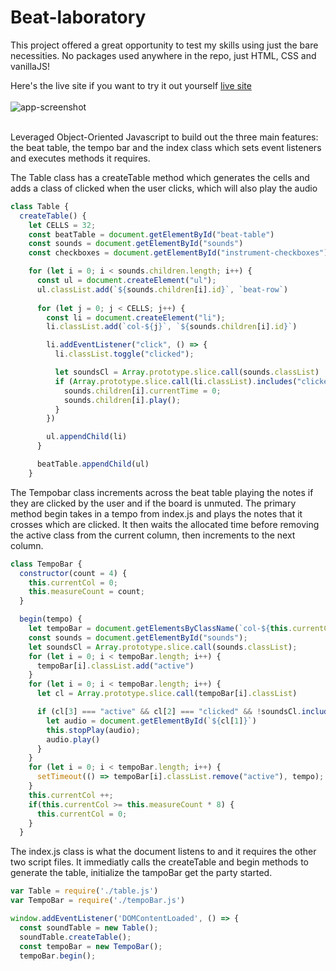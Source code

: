 # Beat-laboratory

This project offered a great opportunity to test my skills using just the bare necessities. No packages used anywhere in the repo, just HTML, CSS and vanillaJS!

Here's the live site if you want to try it out yourself [live site](https://romance939913.github.io/Beat-laboratory/)
<br/>
<br/>
![app-screenshot](assets/beatlab.gif)
<br/>
<br/>

Leveraged Object-Oriented Javascript to build out the three main features: the beat table, the tempo bar and the index class which sets event listeners and executes methods it requires. 

The Table class has a createTable method which generates the cells and adds a class of clicked when the user clicks, which will also play the audio 

```js
class Table {
  createTable() {
    let CELLS = 32;
    const beatTable = document.getElementById("beat-table")
    const sounds = document.getElementById("sounds")
    const checkboxes = document.getElementById("instrument-checkboxes")

    for (let i = 0; i < sounds.children.length; i++) {
      const ul = document.createElement("ul");
      ul.classList.add(`${sounds.children[i].id}`, `beat-row`)
      
      for (let j = 0; j < CELLS; j++) {
        const li = document.createElement("li");
        li.classList.add(`col-${j}`, `${sounds.children[i].id}`)

        li.addEventListener("click", () => {
          li.classList.toggle("clicked");

          let soundsCl = Array.prototype.slice.call(sounds.classList)
          if (Array.prototype.slice.call(li.classList).includes("clicked") && !soundsCl.includes("muted")) {
            sounds.children[i].currentTime = 0;
            sounds.children[i].play();
          }
        })

        ul.appendChild(li)
      } 

      beatTable.appendChild(ul)
    }
```

The Tempobar class increments across the beat table playing the notes if they are clicked by the user and if the board is unmuted. The primary method begin takes in a tempo from index.js and plays the notes that it crosses which are clicked. It then waits the allocated time before removing the active class from the current column, then increments to the next column.  

```js
class TempoBar {
  constructor(count = 4) {
    this.currentCol = 0;
    this.measureCount = count;
  }

  begin(tempo) {
    let tempoBar = document.getElementsByClassName(`col-${this.currentCol}`);
    const sounds = document.getElementById("sounds");
    let soundsCl = Array.prototype.slice.call(sounds.classList);
    for (let i = 0; i < tempoBar.length; i++) {
      tempoBar[i].classList.add("active")
    }
    for (let i = 0; i < tempoBar.length; i++) {
      let cl = Array.prototype.slice.call(tempoBar[i].classList)

      if (cl[3] === "active" && cl[2] === "clicked" && !soundsCl.includes("muted")) {
        let audio = document.getElementById(`${cl[1]}`)
        this.stopPlay(audio);
        audio.play()
      }
    }
    for (let i = 0; i < tempoBar.length; i++) {
      setTimeout(() => tempoBar[i].classList.remove("active"), tempo);
    }
    this.currentCol ++;
    if(this.currentCol >= this.measureCount * 8) {
      this.currentCol = 0;
    }
  }
```

The index.js class is what the document listens to and it requires the other two script files. It immediatly calls the createTable and begin methods to generate the table, initialize the tampoBar get the party started.

```js
var Table = require('./table.js')
var TempoBar = require('./tempoBar.js')

window.addEventListener('DOMContentLoaded', () => {
  const soundTable = new Table();
  soundTable.createTable();
  const tempoBar = new TempoBar();
  tempoBar.begin();
```
